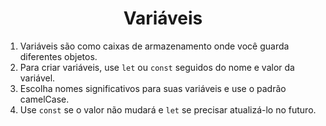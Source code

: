 <h1 align= "center">
  Variáveis
  </h1>

1. Variáveis são como caixas de armazenamento onde você guarda diferentes objetos.
2. Para criar variáveis, use `let` ou `const` seguidos do nome e valor da variável.
3. Escolha nomes significativos para suas variáveis e use o padrão camelCase.
4. Use `const` se o valor não mudará e `let` se precisar atualizá-lo no futuro.
